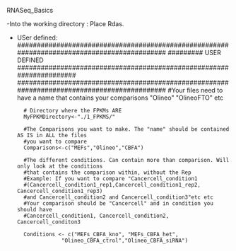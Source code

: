RNASeq_Basics


-Into the working directory : Place Rdas.
- USer defined:
############################################################################################
######### USER DEFINED #####################################################################
############################################################################################
#Your files need to have a name that contains your comparisons "Olineo" "OlineoFTO" etc

        # Directory where the FPKMs ARE
        MyFPKMDirectory<-"./1_FPKMS/"

        #The Comparisons you want to make. The "name" should be contained AS IS in ALL the files
        #you want to compare
        Comparisons<-c("MEFs","Olineo","CBFA")

        #The different conditions. Can contain more than comparison. Will only look at the conditions
        #that contains the comparison within, without the Rep
        #Example: If you want to compare "Cancercell_condition1
        #(Cancercell_condition1_rep1,Cancercell_condition1_rep2, Cancercell_condition1_rep3)
        #and Cancercell_condition2 and Cancercell_condition3"etc etc
        #Your comparison should be "Cancercell" and in condition you should have
        #Cancercell_condition1, Cancercell_condition2, Cancercell_conditon3

        Conditions <- c("MEFs_CBFA_kno", "MEFs_CBFA_het",
                    "Olineo_CBFA_ctrol","Olineo_CBFA_siRNA")

                    
